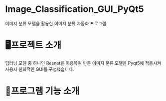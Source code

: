 # Image_Classification_GUI_PyQt5
이미지 분류 모델을 활용한 이미지 분류 자동화 프로그램
# 🖥프로젝트 소개
딥러닝 모델 중 하나인 Resnet을 이용하여 만든 이미지 분류 모델을 Pyqt5에 적용시켜 사용자 친화적인 GUI를 구성했습니다.
# 🔎프로그램 기능 소개
